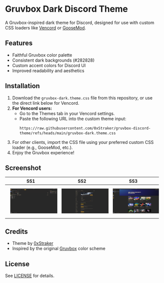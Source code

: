 # Gruvbox Dark Discord Theme

A Gruvbox-inspired dark theme for Discord, designed for use with custom CSS loaders like [Vencord](https://vencord.dev/) or [GooseMod](https://goosemod.com/).

## Features
- Faithful Gruvbox color palette
- Consistent dark backgrounds (#282828)
- Custom accent colors for Discord UI
- Improved readability and aesthetics

## Installation
1. Download the `gruvbox-dark.theme.css` file from this repository, or use the direct link below for Vencord.
2. **For Vencord users:**
   - Go to the Themes tab in your Vencord settings.
   - Paste the following URL into the custom theme input:
     ```
     https://raw.githubusercontent.com/0xStraker/gruvbox-discord-theme/refs/heads/main/gruvbox-dark.theme.css
     ```
3. For other clients, import the CSS file using your preferred custom CSS loader (e.g., GooseMod, etc.).
4. Enjoy the Gruvbox experience!

## Screenshot

| SS1 | SS2 | SS3 |
|---|---|---|
| <img src="Assets/ss1.png" alt="Main Chat View" style="padding:10px;"/> | <img src="Assets/ss2.png" alt="Server List & Sidebar" style="padding:10px;"/> | <img src="Assets/ss3.png" alt="User Profile & Modal" style="padding:10px;"/> |

## Credits
- Theme by [0xStraker](https://github.com/0xStraker)
- Inspired by the original [Gruvbox](https://github.com/morhetz/gruvbox) color scheme

## License
See [LICENSE](LICENSE) for details. 